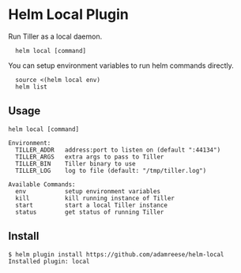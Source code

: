 # Helm Local Plugin

Run Tiller as a local daemon.

```
  helm local [command]
```

You can setup environment variables to run helm commands directly.

```
  source <(helm local env)
  helm list
```

## Usage

```
helm local [command]

Environment:
  TILLER_ADDR   address:port to listen on (default ":44134")
  TILLER_ARGS   extra args to pass to Tiller
  TILLER_BIN    Tiller binary to use
  TILLER_LOG    log to file (default: "/tmp/tiller.log")

Available Commands:
  env           setup environment variables
  kill          kill running instance of Tiller
  start         start a local Tiller instance
  status        get status of running Tiller
```

## Install

```
$ helm plugin install https://github.com/adamreese/helm-local
Installed plugin: local
```

